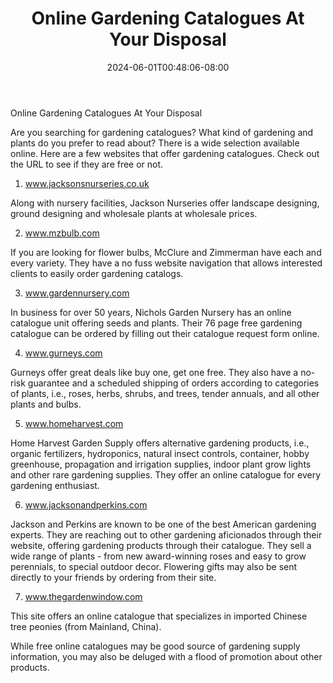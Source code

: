 ﻿---
title: "Online Gardening Catalogues At Your Disposal"
date: 2024-06-01T00:48:06-08:00
description: "Gardening Tips for Web Success"
featured_image: "/images/Gardening.jpg"
tags: ["Gardening"]
---

Online Gardening Catalogues At Your Disposal


Are you searching for gardening catalogues? What kind of gardening and plants do you prefer to read about? There is a wide selection available online. Here are a few websites that offer gardening catalogues. Check out the URL to see if they are free or not.

1. www.jacksonsnurseries.co.uk

Along with nursery facilities, Jackson Nurseries offer landscape designing, ground designing and wholesale plants at wholesale prices. 

2. www.mzbulb.com

If you are looking for flower bulbs, McClure and Zimmerman have each and every variety. They have a no fuss website navigation that allows interested clients to easily order gardening catalogs. 

3. www.gardennursery.com

In business for over 50 years, Nichols Garden Nursery has an online catalogue unit offering seeds and plants. Their 76 page free gardening catalogue can be ordered by filling out their catalogue request form online. 

4. www.gurneys.com

Gurneys offer great deals like buy one, get one free. They also have a no-risk guarantee and a scheduled shipping of orders according to categories of plants, i.e., roses, herbs, shrubs, and trees, tender annuals, and all other plants and bulbs. 

5. www.homeharvest.com

Home Harvest Garden Supply offers alternative gardening products, i.e., organic fertilizers, hydroponics, natural insect controls, container, hobby greenhouse, propagation and irrigation supplies, indoor plant grow lights and other rare gardening supplies. They offer an online catalogue for every gardening enthusiast.

6. www.jacksonandperkins.com

Jackson and Perkins are known to be one of the best American gardening experts. They are reaching out to other gardening aficionados through their website, offering gardening products through their catalogue. They sell a wide range of plants - from new award-winning roses and easy to grow perennials, to special outdoor decor. Flowering gifts may also be sent directly to your friends by ordering from their site. 

 
7. www.thegardenwindow.com

This site offers an online catalogue that specializes in imported Chinese tree peonies (from Mainland, China). 

While free online catalogues may be good source of gardening supply information, you may also be deluged with a flood of promotion about other products. 
	
	

